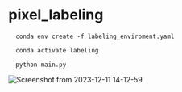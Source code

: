 # pixel_labeling

```
  conda env create -f labeling_enviroment.yaml
```

```
  conda activate labeling
```

```
  python main.py
```

![Screenshot from 2023-12-11 14-12-59](https://github.com/gyung0227/pixel_labeling/assets/104810215/6006103e-ef1b-474a-bfa3-28b402f307c5)


